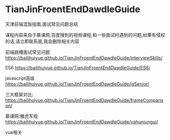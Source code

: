 # TianJinFroentEndDawdleGuide
 天津前端混饭指南,面试常见问题总结

课程内容来自于慕课网,百度搜到的视频课程,和一些面试时遇到的问题,如果有侵权的话,请立即联系我,我会删除相关内容

前端跳槽面试常见问题
https://bailihuiyue.github.io/TianJinFroentEndDawdleGuide/interviewSkills/

ES6
https://bailihuiyue.github.io/TianJinFroentEndDawdleGuide/ES6/

javascript高级
https://bailihuiyue.github.io/TianJinFroentEndDawdleGuide/jsSenior/

三大框架对比:
https://bailihuiyue.github.io/TianJinFroentEndDawdleGuide/frameComparison/

慕课网:雅虎军规
https://bailihuiyue.github.io/TianJinFroentEndDawdleGuide/yahunjungui/

vue相关